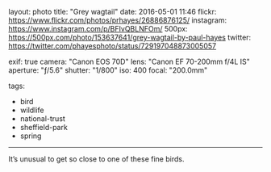 layout: photo
title: "Grey wagtail"
date: 2016-05-01 11:46
flickr: https://www.flickr.com/photos/prhayes/26886876125/
instagram: https://www.instagram.com/p/BFIvQBLNFOm/
500px: https://500px.com/photo/153637641/grey-wagtail-by-paul-hayes
twitter: https://twitter.com/phayesphoto/status/729197048873005057

exif: true
camera: "Canon EOS 70D"
lens: "Canon EF 70-200mm f/4L IS"
aperture: "ƒ/5.6"
shutter: "1/800"
iso: 400
focal: "200.0mm"

tags:
  - bird
  - wildlife
  - national-trust
  - sheffield-park
  - spring
---

It’s unusual to get so close to one of these fine birds.
